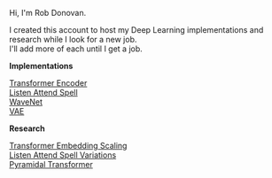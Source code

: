 Hi, I'm Rob Donovan.

I created this account to host my Deep Learning implementations and research while I look for a new job.<BR>
I'll add more of each until I get a job.


<b>Implementations</b>

<a href=https://github.com/redonovan/Transformer-Encoder>Transformer Encoder</a><BR>
<a href=https://github.com/redonovan/Listen-Attend-Spell>Listen Attend Spell</a><BR>
<a href=https://github.com/redonovan/WaveNet>WaveNet</a><BR>
<a href=https://github.com/redonovan/VAE>VAE</a>


  
<b>Research</b>

<a href=https://github.com/redonovan/Transformer-Embedding-Scaling>Transformer Embedding Scaling</a><BR>
<a href=https://github.com/redonovan/LAS-Variations>Listen Attend Spell Variations</a><BR>
<a href=https://github.com/redonovan/Pyramidal-Transformer>Pyramidal Transformer</a><BR>

  

<!---
robert-donovan-phd/robert-donovan-phd is a ✨ special ✨ repository because its `README.md` (this file) appears on your GitHub profile.
You can click the Preview link to take a look at your changes.
--->
